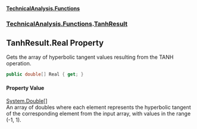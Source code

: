 #### [TechnicalAnalysis\.Functions](Atypical.TechnicalAnalysis.Functions.md 'Atypical\.TechnicalAnalysis\.Functions')
### [TechnicalAnalysis\.Functions](Atypical.TechnicalAnalysis.Functions.md#TechnicalAnalysis.Functions 'TechnicalAnalysis\.Functions').[TanhResult](TanhResult.md 'TechnicalAnalysis\.Functions\.TanhResult')

## TanhResult\.Real Property

Gets the array of hyperbolic tangent values resulting from the TANH operation\.

```csharp
public double[] Real { get; }
```

#### Property Value
[System\.Double](https://docs.microsoft.com/en-us/dotnet/api/System.Double 'System\.Double')[\[\]](https://docs.microsoft.com/en-us/dotnet/api/System.Array 'System\.Array')  
An array of doubles where each element represents the hyperbolic tangent
of the corresponding element from the input array, with values in the range \(\-1, 1\)\.